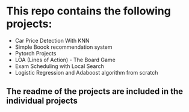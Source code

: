# This repo contains the following projects:

- Car Price Detection With KNN
- Simple Boook recommendation system
- Pytorch Projects
- LOA (Lines of Action) - The Board Game
- Exam Scheduling with Local Search
- Logistic Regression and Adaboost algorithm from scratch

## The readme of the projects are included in the individual projects
